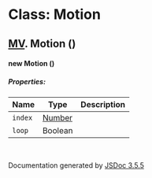 # Class: Motion

## [MV](MV.md).  Motion ()

#### new Motion ()

##### Properties:

| Name | Type | Description |
| --- | --- | --- |
| `index` | [Number](Number.md) |  |
| `loop` | Boolean |  |

<dl>
</dl>
 <br>

  Documentation generated by [JSDoc 3.5.5](https://github.com/jsdoc3/jsdoc)
